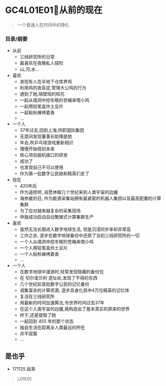 # GC4L01E01🐙从前的现在

> 一个普通人在时间中的挣扎

### 目录/纲要

- 从前
    + 三线研究所的日常
    + 最喜欢在夜晚私人探险
    + 山,河,水...
- 喜欢
    + 发现有人在半地下仓库养鸡
    + 利用鸡的夜盲症,管理大公鸡的行为
    + 遇到了她,隔壁班的校花
    + 一起从墙洞中挖冬眠的苍蝇来喂小鸡
    + 一起用铅笔盒炸土豆片
    + 一起粘秋蝉烤着香
    + ...
- 一个人
    + 37年过去,回到上海,供职国际集团
    + 无意间发现董事长助理是她
    + 年会,吹乒乓球游戏重新相识
    + 慢慢开始规划未来
    + 核心项目脑机接口的研发
    + 成功了
    + 也发现自己不可以使用
    + 作为第一批数字公民她和精英们走了
- 现在
    + 420年后
    + 作为遥控师, 自愿休眠几个世纪来到人类宇宙的边疆
    + 海参崴的日, 作为能源采集站拥有最紧密的机器人集团以及最高配置的计算集群
    + 为了应对越来越复杂的采集现场
    + 申报成功启动自动繁殖式计算集群生产
- 喜欢
    + 虽然无法长期进入数字地球生活, 但是沉浸同步率却非常高
    + 工作之余, 逐步在数字地球备份中还原了当初三线研究所的一切
    + 一个人从墙洞中挖冬眠的苍蝇来喂小鸡
    + 一个人用铅笔盒炸土豆片
    + 一个人粘秋蝉烤着香
    + ...
- 一个人
    + 在数字地球中漫游时,经常发现隐藏的备份包
    + 在 切尔诺贝利 遗址处,发现了不得的东西
    + 几个世纪前首批数字公民的记忆备份
    + 调集富余的计算资源, 逐步具身化其中4万位精英的记忆体
    + 复活在三线研究所
    + 用最新的时间加速算法,令世界时间过去37年
    + 在这个人类宇宙的边疆,我构造出了基本真实的原来的世界
    + 终于,还是提取了她
    + 一起回到 455 年的那个状态
    + 独自生活在距离全人类最远的所在
    + 并不寂寞
    + ...

## 是也乎

- 171125 起草

> L01E01